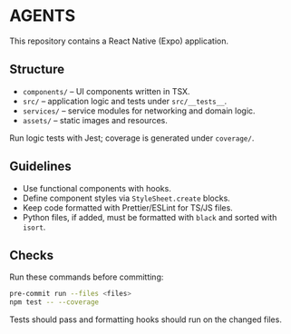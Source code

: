 # AGENTS

This repository contains a React Native (Expo) application.

## Structure
- `components/` – UI components written in TSX.
- `src/` – application logic and tests under `src/__tests__`.
- `services/` – service modules for networking and domain logic.
- `assets/` – static images and resources.

Run logic tests with Jest; coverage is generated under `coverage/`.

## Guidelines
- Use functional components with hooks.
- Define component styles via `StyleSheet.create` blocks.
- Keep code formatted with Prettier/ESLint for TS/JS files.
- Python files, if added, must be formatted with `black` and sorted with `isort`.

## Checks
Run these commands before committing:

```bash
pre-commit run --files <files>
npm test -- --coverage
```

Tests should pass and formatting hooks should run on the changed files.
